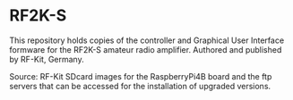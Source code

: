 # RF2K-S
This repository holds copies of the controller and Graphical User Interface formware for the RF2K-S amateur radio amplifier.
Authored and published by RF-Kit, Germany.

Source: RF-Kit SDcard images for the RaspberryPi4B board and the ftp servers that can be accessed for the installation of upgraded versions. 
